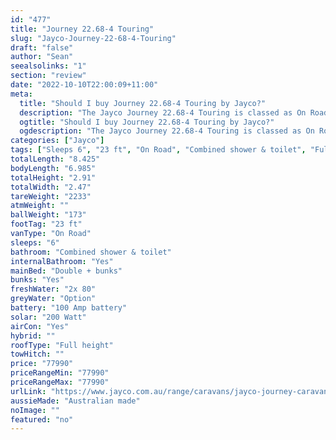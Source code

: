 ```yaml
---
id: "477"
title: "Journey 22.68-4 Touring"
slug: "Jayco-Journey-22-68-4-Touring"
draft: "false"
author: "Sean"
seealsolinks: "1"
section: "review"
date: "2022-10-10T22:00:09+11:00"
meta:
  title: "Should I buy Journey 22.68-4 Touring by Jayco?"
  description: "The Jayco Journey 22.68-4 Touring is classed as On Road, and sleeps 6 people. It is Australian made and comes in at 23 ft. It generally has Combined shower & toilet."
  ogtitle: "Should I buy Journey 22.68-4 Touring by Jayco?"
  ogdescription: "The Jayco Journey 22.68-4 Touring is classed as On Road, and sleeps 6 people. It is Australian made and comes in at 23 ft. It generally has Combined shower & toilet."
categories: ["Jayco"]
tags: ["Sleeps 6", "23 ft", "On Road", "Combined shower & toilet", "Full height", "70 - 80k"]
totalLength: "8.425"
bodyLength: "6.985"
totalHeight: "2.91"
totalWidth: "2.47"
tareWeight: "2233"
atmWeight: ""
ballWeight: "173"
footTag: "23 ft"
vanType: "On Road"
sleeps: "6"
bathroom: "Combined shower & toilet"
internalBathroom: "Yes"
mainBed: "Double + bunks"
bunks: "Yes"
freshWater: "2x 80"
greyWater: "Option"
battery: "100 Amp battery"
solar: "200 Watt"
airCon: "Yes"
hybrid: ""
roofType: "Full height"
towHitch: ""
price: "77990"
priceRangeMin: "77990"
priceRangeMax: "77990"
urlLink: "https://www.jayco.com.au/range/caravans/jayco-journey-caravan/floor-plans/touring/journey-2268-4jy-my22"
aussieMade: "Australian made"
noImage: ""
featured: "no"
---
```


